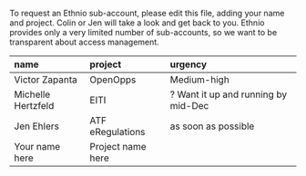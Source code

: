 To request an Ethnio sub-account, please edit this file, adding your name and project. Colin or Jen will take a look and get back to you. Ethnio provides only a very limited number of sub-accounts, so we want to be transparent about access management. 

|name|project|urgency|
|:----|:----|:----|
|Victor Zapanta|OpenOpps|Medium-high|
|Michelle Hertzfeld|EITI|? Want it up and running by mid-Dec|
|Jen Ehlers|ATF eRegulations|as soon as possible|
|Your name here|Project name here| |
